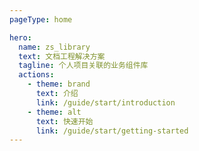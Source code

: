 ```yaml
---
pageType: home

hero:
  name: zs_library
  text: 文档工程解决方案
  tagline: 个人项目关联的业务组件库
  actions:
    - theme: brand
      text: 介绍
      link: /guide/start/introduction
    - theme: alt
      text: 快速开始
      link: /guide/start/getting-started
---
```

